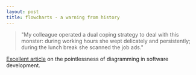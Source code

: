```yaml
---
layout: post
title: flowcharts - a warning from history
---
```


<div class="entry-item s2-entrytext"><blockquote>"My colleague operated a dual coping strategy to deal with this monster: during working hours she wept delicately and persistently; during the lunch break she scanned the job ads."</blockquote><a href="http://www.regdeveloper.co.uk/2007/08/16/verity_stob_software_diagramming/" rel="nofollow">Excellent article</a> on the pointlessness of diagramming in software development.</div>